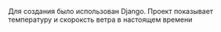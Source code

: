 Для создания было использован Django. Проект показывает температуру и скороксть ветра в настоящем времени
